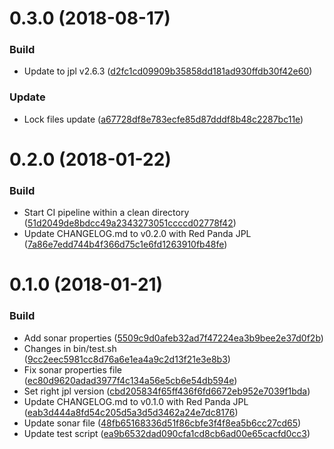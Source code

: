 <a name="0.3.0"></a>
# 0.3.0 (2018-08-17)


### Build

* Update to jpl v2.6.3 ([d2fc1cd09909b35858dd181ad930ffdb30f42e60](https://github.com/red-panda-ci/red-panda-ci-symfony/commit/d2fc1cd09909b35858dd181ad930ffdb30f42e60))

### Update

* Lock files update ([a67728df8e783ecfe85d87dddf8b48c2287bc11e](https://github.com/red-panda-ci/red-panda-ci-symfony/commit/a67728df8e783ecfe85d87dddf8b48c2287bc11e))



<a name="0.2.0"></a>
# 0.2.0 (2018-01-22)


### Build

* Start CI pipeline within a clean directory ([51d2049de8bdcc49a2343273051ccccd02778f42](https://github.com/red-panda-ci/red-panda-ci-symfony/commit/51d2049de8bdcc49a2343273051ccccd02778f42))
* Update CHANGELOG.md to v0.2.0 with Red Panda JPL ([7a86e7edd744b4f366d75c1e6fd1263910fb48fe](https://github.com/red-panda-ci/red-panda-ci-symfony/commit/7a86e7edd744b4f366d75c1e6fd1263910fb48fe))



<a name="0.1.0"></a>
# 0.1.0 (2018-01-21)


### Build

* Add sonar properties ([5509c9d0afeb32ad7f47224ea3b9bee2e37d0f2b](https://github.com/red-panda-ci/red-panda-ci-symfony/commit/5509c9d0afeb32ad7f47224ea3b9bee2e37d0f2b))
* Changes in bin/test.sh ([9cc2eec5981cc8d76a6e1ea4a9c2d13f21e3e8b3](https://github.com/red-panda-ci/red-panda-ci-symfony/commit/9cc2eec5981cc8d76a6e1ea4a9c2d13f21e3e8b3))
* Fix sonar properties file ([ec80d9620adad3977f4c134a56e5cb6e54db594e](https://github.com/red-panda-ci/red-panda-ci-symfony/commit/ec80d9620adad3977f4c134a56e5cb6e54db594e))
* Set right jpl version ([cbd205834f65ff436f6fd6672eb952e7039f1bda](https://github.com/red-panda-ci/red-panda-ci-symfony/commit/cbd205834f65ff436f6fd6672eb952e7039f1bda))
* Update CHANGELOG.md to v0.1.0 with Red Panda JPL ([eab3d444a8fd54c205d5a3d5d3462a24e7dc8176](https://github.com/red-panda-ci/red-panda-ci-symfony/commit/eab3d444a8fd54c205d5a3d5d3462a24e7dc8176))
* Update sonar file ([48fb65168336d51f86cbfe3f4f8ea5b6cc27cd65](https://github.com/red-panda-ci/red-panda-ci-symfony/commit/48fb65168336d51f86cbfe3f4f8ea5b6cc27cd65))
* Update test script ([ea9b6532dad090cfa1cd8cb6ad00e65cacfd0cc3](https://github.com/red-panda-ci/red-panda-ci-symfony/commit/ea9b6532dad090cfa1cd8cb6ad00e65cacfd0cc3))



